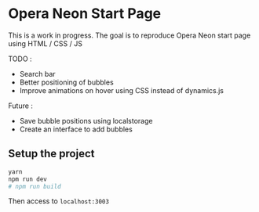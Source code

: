 # Opera Neon Start Page

This is a work in progress. The goal is to reproduce Opera Neon start page using HTML / CSS / JS

TODO : 
- Search bar
- Better positioning of bubbles
- Improve animations on hover using CSS instead of dynamics.js

Future : 
- Save bubble positions using localstorage
- Create an interface to add bubbles

## Setup the project 

```bash
yarn
npm run dev 
# npm run build
```

Then access to `localhost:3003`
